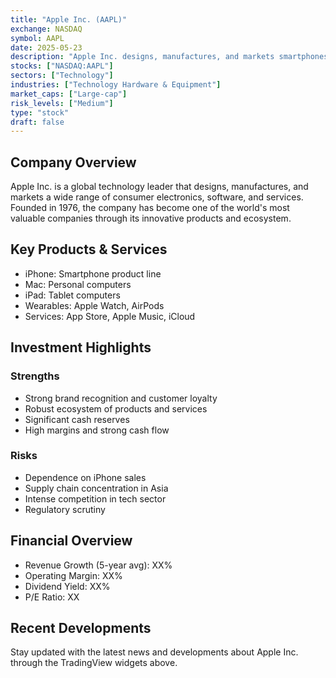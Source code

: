 ```yaml
---
title: "Apple Inc. (AAPL)"
exchange: NASDAQ
symbol: AAPL
date: 2025-05-23
description: "Apple Inc. designs, manufactures, and markets smartphones, personal computers, tablets, wearables, and accessories worldwide."
stocks: ["NASDAQ:AAPL"]
sectors: ["Technology"]
industries: ["Technology Hardware & Equipment"]
market_caps: ["Large-cap"]
risk_levels: ["Medium"]
type: "stock"
draft: false
---
```


## Company Overview

Apple Inc. is a global technology leader that designs, manufactures, and markets a wide range of consumer electronics, software, and services. Founded in 1976, the company has become one of the world's most valuable companies through its innovative products and ecosystem.

## Key Products & Services

- iPhone: Smartphone product line
- Mac: Personal computers
- iPad: Tablet computers
- Wearables: Apple Watch, AirPods
- Services: App Store, Apple Music, iCloud

## Investment Highlights

### Strengths
- Strong brand recognition and customer loyalty
- Robust ecosystem of products and services
- Significant cash reserves
- High margins and strong cash flow

### Risks
- Dependence on iPhone sales
- Supply chain concentration in Asia
- Intense competition in tech sector
- Regulatory scrutiny

## Financial Overview

- Revenue Growth (5-year avg): XX%
- Operating Margin: XX%
- Dividend Yield: XX%
- P/E Ratio: XX

## Recent Developments

Stay updated with the latest news and developments about Apple Inc. through the TradingView widgets above. 
